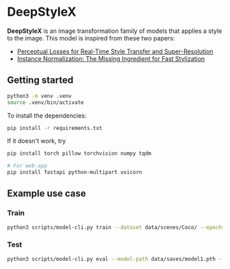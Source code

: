 # DeepStyleX

**DeepStyleX** is an image transformation family of models that applies a style to the image.
This model is inspired from these two papers: 

- [Perceptual Losses for Real-Time Style Transfer and Super-Resolution](https://arxiv.org/abs/1603.08155)
- [Instance Normalization: The Missing Ingredient for Fast Stylization](https://arxiv.org/pdf/1607.08022)


## Getting started
```bash
python3 -m venv .venv
source .venv/bin/activate
```

To install the dependencies:
```bash
pip install -r requirements.txt
```

If it doesn't work, try
```bash
pip install torch pillow torchvision numpy tqdm

# For web-app
pip install fastapi python-multipart uvicorn
```


## Example use case
### Train
```bash
python3 scripts/model-cli.py train --dataset data/scenes/Coco/ --epochs 4 --style-path data/style/leaf-style.jpg --resume-path data/saves/model1.pth --output-path data/saves/model1.pth --checkpoint-dir data/check/ --checkpoint-interval 200
```

### Test
```bash
python3 scripts/model-cli.py eval --model-path data/saves/model1.pth --input-image data/Central-Park.jpg --output-image output/central-leaf.jpg 
```